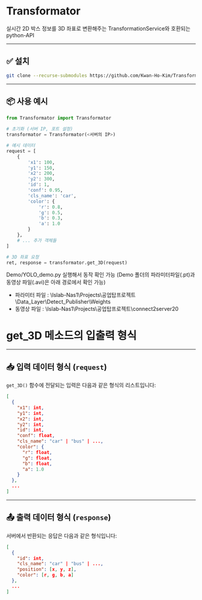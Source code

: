 # Transformator

실시간 2D 박스 정보를 3D 좌표로 변환해주는 TransformationService와 호환되는 python-API

---

## ✅ 설치

```bash
git clone --recurse-submodules https://github.com/Kwan-Ho-Kim/Transformator.git
```

---

## 📦 사용 예시

```python
from Transformator import Transformator

# 초기화 (서버 IP, 포트 설정)
transformator = Transformator(<서버의 IP>)

# 예시 데이터
request = [
    {
        'x1': 100,
        'y1': 150,
        'x2': 200,
        'y2': 300,
        'id': 1,
        'conf': 0.95,
        'cls_name': 'car',
        'color': {
            'r': 0.8,
            'g': 0.5,
            'b': 0.3,
            'a': 1.0
        }
    },
    # ... 추가 객체들
]

# 3D 좌표 요청
ret, response = transformator.get_3D(request)
```
Demo/YOLO_demo.py 실행해서 동작 확인 가능 (Demo 폴더의 파라미터파일(.pt)과 동영상 파일(.avi)은 아래 경로에서 확인 가능)
 - 파라미터 파일 : \\Islab-Nas1\Projects\공업탑프로젝트\Data_Layer\Detect_Publisher\Weights
 - 동영상 파일 : \\Islab-Nas1\Projects\공업탑프로젝트\connect2server20

# get_3D 메소드의 입출력 형식
---

## 📥 입력 데이터 형식 (`request`)

`get_3D()` 함수에 전달되는 입력은 다음과 같은 형식의 리스트입니다:

```json
[
  {
    "x1": int,
    "y1": int,
    "x2": int,
    "y2": int,
    "id": int,
    "conf": float,
    "cls_name": "car" | "bus" | ...,
    "color": {
      "r": float,
      "g": float,
      "b": float,
      "a": 1.0
    }
  },
  ...
]
```

---

## 📤 출력 데이터 형식 (`response`)

서버에서 반환되는 응답은 다음과 같은 형식입니다:

```json
[
  {
    "id": int,
    "cls_name": "car" | "bus" | ...,
    "position": [x, y, z],
    "color": [r, g, b, a]
  },
  ...
]
```


